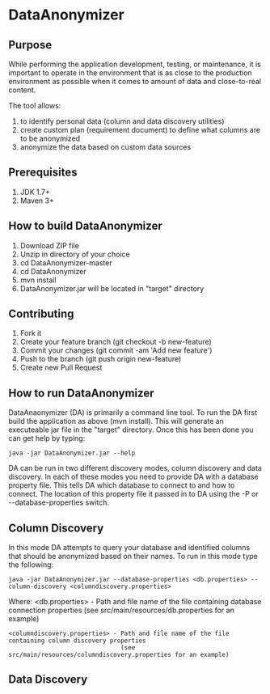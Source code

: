 DataAnonymizer
==============

Purpose
-------
While performing the application development, testing, or maintenance, it is important to operate in the environment that is as close to the production environment as possible when it comes to amount of data and close-to-real content.

The tool allows:
1. to identify personal data (column and data discovery utilities)
2. create custom plan (requirement document) to define what columns are to be anonymized
3. anonymize the data based on custom data sources

Prerequisites
----------------
1. JDK 1.7+
2. Maven 3+

How to build DataAnonymizer
------------------------------
1. Download ZIP file
2. Unzip in directory of your choice
3. cd DataAnonymizer-master
4. cd DataAnonymizer
5. mvn install
6. DataAnonymizer.jar will be located in "target" directory

Contributing
-------------------------

1. Fork it
2. Create your feature branch (git checkout -b new-feature)
3. Commit your changes (git commit -am 'Add new feature')
4. Push to the branch (git push origin new-feature)
5. Create new Pull Request


How to run DataAnonymizer
----------------------------
DataAnaonymizer (DA) is primarily a command line tool. To run the DA first build the application as above (mvn install). This
will generate an executeable jar file in the "target" directory. Once this has been done you can get help by typing:

    java -jar DataAnonymizer.jar --help
    
DA can be run in two different discovery modes, column discovery and data discovery. In each of these modes you need to provide
DA with a database property file. This tells DA which database to connect to and how to connect. The location of this property file it passed in to DA using the -P or --database-properties switch.

Column Discovery
--------------------
In this mode DA attempts to query your database and identified columns that should be anonymized based on their names. To run in this mode type the following:

    java -jar DataAnonymizer.jar --database-properties <db.properties> --column-discovery <columndiscovery.properties>
    
Where:
    <db.properties>              - Path and file name of the file containing database connection properties 
                                   (see src/main/resources/db.properties for an example)

    <columndiscovery.properties> - Path and file name of the file containing column discovery properties
                                   (see src/main/resources/columndiscovery.properties for an example)
    

Data Discovery
------------------
